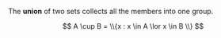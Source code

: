 The **union** of two sets collects all the members into one group.

$$
A \cup B = \\{x : x \in A \lor x \in B \\}
$$